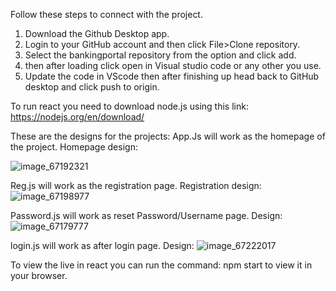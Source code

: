 Follow these steps to connect with the project. 
1. Download the Github Desktop app.
2. Login to your GitHub account and then click File>Clone repository.
3. Select the bankingportal repository from the option and click add.
4. then after loading click open in Visual studio code or any other you use.
5. Update the code in VScode then after finishing up head back to GitHub desktop and click push to origin.

To run react you need to download node.js using this link: https://nodejs.org/en/download/

These are the designs for the projects: 
App.Js will work as the homepage of the project. 
  Homepage design: 
  
![image_67192321](https://github.com/lochan027/bankingportal/assets/140001246/d0819fc6-8605-4595-9d80-80598e73601d)

Reg.js will work as the registration page.
  Registration design:
  ![image_67198977](https://github.com/lochan027/bankingportal/assets/140001246/b947cc63-e083-4051-9e51-15c4d5afe576)

Password.js will work as reset Password/Username page.
  Design: 
![image_67179777](https://github.com/lochan027/bankingportal/assets/140001246/69cebacc-5e41-4654-a904-8e6326f59ffb)

login.js will work as after login page.
Design: 
![image_67222017](https://github.com/lochan027/bankingportal/assets/140001246/ed5852f3-b912-427c-9f31-569bd9629922)


To view the live in react you can run the command: 
npm start to view it in your browser. 
